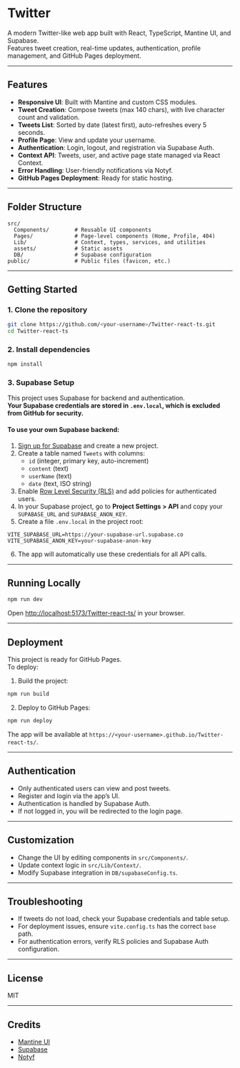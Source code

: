 # Twitter

A modern Twitter-like web app built with React, TypeScript, Mantine UI, and Supabase.  
Features tweet creation, real-time updates, authentication, profile management, and GitHub Pages deployment.

---

## Features

- **Responsive UI**: Built with Mantine and custom CSS modules.
- **Tweet Creation**: Compose tweets (max 140 chars), with live character count and validation.
- **Tweets List**: Sorted by date (latest first), auto-refreshes every 5 seconds.
- **Profile Page**: View and update your username.
- **Authentication**: Login, logout, and registration via Supabase Auth.
- **Context API**: Tweets, user, and active page state managed via React Context.
- **Error Handling**: User-friendly notifications via Notyf.
- **GitHub Pages Deployment**: Ready for static hosting.

---

## Folder Structure

```
src/
  Components/        # Reusable UI components
  Pages/             # Page-level components (Home, Profile, 404)
  Lib/               # Context, types, services, and utilities
  assets/            # Static assets
  DB/                # Supabase configuration
public/              # Public files (favicon, etc.)
```

---

## Getting Started

### 1. Clone the repository

```sh
git clone https://github.com/<your-username>/Twitter-react-ts.git
cd Twitter-react-ts
```

### 2. Install dependencies

```sh
npm install
```

### 3. Supabase Setup

This project uses Supabase for backend and authentication.  
**Your Supabase credentials are stored in `.env.local`, which is excluded from GitHub for security.**

#### To use your own Supabase backend:

1. [Sign up for Supabase](https://supabase.com/) and create a new project.
2. Create a table named `Tweets` with columns:
   - `id` (integer, primary key, auto-increment)
   - `content` (text)
   - `userName` (text)
   - `date` (text, ISO string)
3. Enable [Row Level Security (RLS)](https://supabase.com/docs/guides/auth/row-level-security) and add policies for authenticated users.
4. In your Supabase project, go to **Project Settings > API** and copy your `SUPABASE_URL` and `SUPABASE_ANON_KEY`.
5. Create a file `.env.local` in the project root:

```
VITE_SUPABASE_URL=https://your-supabase-url.supabase.co
VITE_SUPABASE_ANON_KEY=your-supabase-anon-key
```

6. The app will automatically use these credentials for all API calls.

---

## Running Locally

```sh
npm run dev
```

Open [http://localhost:5173/Twitter-react-ts/](http://localhost:5173/Twitter-react-ts/) in your browser.

---

## Deployment

This project is ready for GitHub Pages.  
To deploy:

1. Build the project:

```sh
npm run build
```

2. Deploy to GitHub Pages:

```sh
npm run deploy
```

The app will be available at `https://<your-username>.github.io/Twitter-react-ts/`.

---

## Authentication

- Only authenticated users can view and post tweets.
- Register and login via the app’s UI.
- Authentication is handled by Supabase Auth.
- If not logged in, you will be redirected to the login page.

---

## Customization

- Change the UI by editing components in `src/Components/`.
- Update context logic in `src/Lib/Context/`.
- Modify Supabase integration in `DB/supabaseConfig.ts`.

---

## Troubleshooting

- If tweets do not load, check your Supabase credentials and table setup.
- For deployment issues, ensure `vite.config.ts` has the correct `base` path.
- For authentication errors, verify RLS policies and Supabase Auth configuration.

---

## License

MIT

---

## Credits

- [Mantine UI](https://mantine.dev/)
- [Supabase](https://supabase.com/)
- [Notyf](https://github.com/caroso1222/notyf)